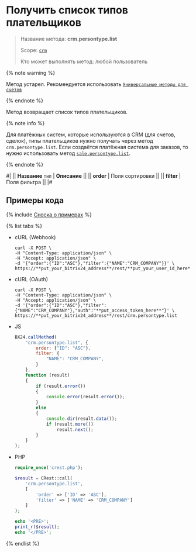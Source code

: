 # Получить список типов плательщиков

> Название метода: **crm.persontype.list**
>
> Scope: [`crm`](../../../scopes/permissions.md)
>
> Кто может выполнять метод: любой пользователь

{% note warning %}

Метод устарел. Рекомендуется использовать  [`Универсальные методы для счетов`](../../universal/invoice.md)

{% endnote %}

Метод возвращает список типов плательщиков.

{% note info %}

Для платёжных систем, которые используются в CRM (для счетов, сделок), типы плательщиков нужно получать через метод `crm.persontype.list`. Если создаётся платёжная система для заказов, то нужно использовать метод [`sale.persontype.list`](../../../sale/person-type/sale-person-type-list.md).

{% endnote %}

#|
|| **Название**
`тип` | **Описание** ||
|| **order** | Поля сортировки ||
|| **filter** | Поля фильтра ||
|#

## Примеры кода

{% include [Сноска о примерах](../../../../_includes/examples.md) %}

{% list tabs %}

- cURL (Webhook)

    ```http
    curl -X POST \
    -H "Content-Type: application/json" \
    -H "Accept: application/json" \
    -d '{"order":{"ID":"ASC"},"filter":{"NAME":"CRM_COMPANY"}}' \
    https://**put_your_bitrix24_address**/rest/**put_your_user_id_here**/**put_your_webhook_here**/crm.persontype.list
    ```

- cURL (OAuth)

    ```http
    curl -X POST \
    -H "Content-Type: application/json" \
    -H "Accept: application/json" \
    -d '{"order":{"ID":"ASC"},"filter":{"NAME":"CRM_COMPANY"},"auth":"**put_access_token_here**"}' \
    https://**put_your_bitrix24_address**/rest/crm.persontype.list
    ```

- JS

    ```js
    BX24.callMethod(
        "crm.persontype.list", {
            order: {"ID": "ASC"},
            filter: {
                "NAME": "CRM_COMPANY",
            }
        },
        function (result)
        {
            if (result.error())
            {
                console.error(result.error());
            }
            else
            {
                console.dir(result.data());
                if (result.more())
                    result.next();
            }
        }
    );
    ```

- PHP

    ```php
    require_once('crest.php');

    $result = CRest::call(
        'crm.persontype.list',
        [
            'order' => ['ID' => 'ASC'],
            'filter' => ['NAME' => 'CRM_COMPANY']
        ]
    );

    echo '<PRE>';
    print_r($result);
    echo '</PRE>';
    ```

{% endlist %}